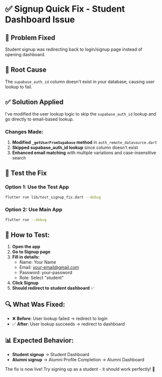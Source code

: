 # ✅ Signup Quick Fix - Student Dashboard Issue

## 🚨 Problem Fixed
Student signup was redirecting back to login/signup page instead of opening dashboard.

## 🔧 Root Cause
The `supabase_auth_id` column doesn't exist in your database, causing user lookup to fail.

## ✅ Solution Applied
I've modified the user lookup logic to skip the `supabase_auth_id` lookup and go directly to email-based lookup.

### Changes Made:
1. **Modified `_getUserFromSupabase` method** in `auth_remote_datasource.dart`
2. **Skipped supabase_auth_id lookup** since column doesn't exist
3. **Enhanced email matching** with multiple variations and case-insensitive search

## 🧪 Test the Fix

### Option 1: Use the Test App
```bash
flutter run lib/test_signup_fix.dart --debug
```

### Option 2: Use Main App
```bash
flutter run --debug
```

## 📱 How to Test:
1. **Open the app**
2. **Go to Signup page**
3. **Fill in details:**
   - Name: Your Name
   - Email: your-email@gmail.com
   - Password: your-password
   - Role: Select "student"
4. **Click Signup**
5. **Should redirect to student dashboard** ✅

## 🔍 What Was Fixed:
- ❌ **Before**: User lookup failed → redirect to login
- ✅ **After**: User lookup succeeds → redirect to dashboard

## 📊 Expected Behavior:
- **Student signup** → Student Dashboard
- **Alumni signup** → Alumni Profile Completion → Alumni Dashboard

The fix is now live! Try signing up as a student - it should work perfectly! 🎉

